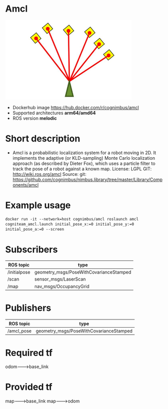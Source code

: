 # Amcl

<img src="./amcl/amcl.png" alt="amcl" width="400"/>

* Dockerhub image https://hub.docker.com/r/cognimbus/amcl
* Supported architectures <b>arm64/amd64</b>
* ROS version <b>melodic
</b>

# Short description
* Amcl is a probabilistic localization system for a robot moving in 2D. It implements the adaptive (or KLD-sampling) Monte Carlo localization approach (as described by Dieter Fox), which uses a particle filter to track the pose of a robot against a known map.
License: LGPL
GIT: http://wiki.ros.org/amcl
Source: git: https://github.com/cognimbus/nimbus.library/tree/master/Library/Components/amcl

# Example usage
```
docker run -it --network=host cognimbus/amcl roslaunch amcl cogniteam_amcl.launch initial_pose_x:=0 initial_pose_y:=0 initial_pose_a:=0 --screen
```

# Subscribers
ROS topic | type
--- | ---
/initialpose | geometry_msgs/PoseWithCovarianceStamped
/scan | sensor_msgs/LaserScan
/map | nav_msgs/OccupancyGrid


# Publishers
ROS topic | type
--- | ---
/amcl_pose | geometry_msgs/PoseWithCovarianceStamped


# Required tf
odom--->base_link


# Provided tf
map--->base_link
map--->odom


